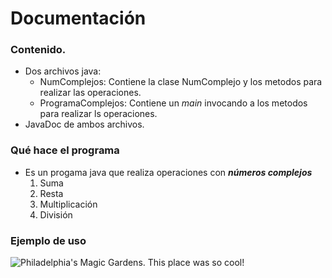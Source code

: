 
# Documentación

### Contenido.

- Dos archivos java:
    - NumComplejos: Contiene la clase NumComplejo y los metodos para realizar las operaciones.
    - ProgramaComplejos: Contiene un *main* invocando a los metodos para realizar ls operaciones.
- JavaDoc de ambos archivos.

### Qué hace el programa
- Es un progama java que realiza operaciones con ***números complejos*** 
    1. Suma
    2. Resta
    3. Multiplicación
    4. División
    
### Ejemplo de uso 
![Philadelphia's Magic Gardens. This place was so cool!](/Entornos-de-Desarrollo/Complejos/src/Screenshot_17.png "Philadelphia's Magic Gardens")

